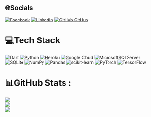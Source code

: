 
## 🌐Socials
[![Facebook](https://img.shields.io/badge/Facebook-%231877F2.svg?logo=Facebook&logoColor=white)](https://www.facebook.com/LeVanDucTien77/) [![LinkedIn](https://i.stack.imgur.com/gVE0j.png)](https://www.linkedin.com/in/đức-tiến-2301a1283/) [![GitHub](https://i.stack.imgur.com/tskMh.png) GitHub](https://github.com/GinnTers)

# 💻Tech Stack
![Dart](https://img.shields.io/badge/dart-%230175C2.svg?style=plastic&logo=dart&logoColor=white) ![Python](https://img.shields.io/badge/python-3670A0?style=plastic&logo=python&logoColor=ffdd54) ![Heroku](https://img.shields.io/badge/heroku-%23430098.svg?style=plastic&logo=heroku&logoColor=white) ![Google Cloud](https://img.shields.io/badge/Google%20Cloud-%234285F4.svg?style=plastic&logo=google-cloud&logoColor=white) ![MicrosoftSQLServer](https://img.shields.io/badge/Microsoft%20SQL%20Sever-CC2927?style=plastic&logo=microsoft%20sql%20server&logoColor=white) ![SQLite](https://img.shields.io/badge/sqlite-%2307405e.svg?style=plastic&logo=sqlite&logoColor=white) ![NumPy](https://img.shields.io/badge/numpy-%23013243.svg?style=plastic&logo=numpy&logoColor=white) ![Pandas](https://img.shields.io/badge/pandas-%23150458.svg?style=plastic&logo=pandas&logoColor=white) ![scikit-learn](https://img.shields.io/badge/scikit--learn-%23F7931E.svg?style=plastic&logo=scikit-learn&logoColor=white) ![PyTorch](https://img.shields.io/badge/PyTorch-%23EE4C2C.svg?style=plastic&logo=PyTorch&logoColor=white) ![TensorFlow](https://img.shields.io/badge/TensorFlow-%23FF6F00.svg?style=plastic&logo=TensorFlow&logoColor=white)
# 📊GitHub Stats :
![](https://github-readme-stats.vercel.app/api?username=GinnTers&theme=merko&hide_border=false&include_all_commits=false&count_private=false)<br/>
![](https://github-readme-streak-stats.herokuapp.com/?user=GinnTers&theme=merko&hide_border=false)<br/>
![](https://github-readme-stats.vercel.app/api/top-langs/?username=GinnTers&theme=merko&hide_border=false&include_all_commits=false&count_private=false&layout=compact)
